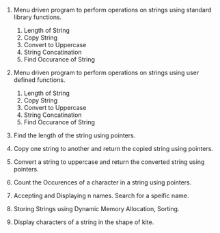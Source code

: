 1. Menu driven program to perform operations on strings using standard library functions.
    1. Length of String
    2. Copy String
    3. Convert to Uppercase
    4. String Concatination
    5. Find Occurance of String

2. Menu driven program to perform operations on strings using user defined functions.
    1. Length of String
    2. Copy String
    3. Convert to Uppercase
    4. String Concatination
    5. Find Occurance of String

3. Find the length of the string using pointers.

4. Copy one string to another and return the copied string using pointers.

5. Convert a string to uppercase and return the converted string using pointers.

6. Count the Occurences of a character in a string using pointers.

7. Accepting and Displaying n names. Search for a speific name.

8. Storing Strings using Dynamic Memory Allocation, Sorting.

10. Display characters of a string in the shape of kite.
